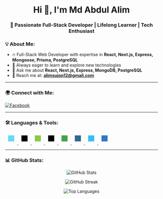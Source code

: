 <h1 align="center">Hi 👋, I'm Md Abdul Alim</h1>
<h3 align="center">🚀 Passionate Full-Stack Developer | Lifelong Learner | Tech Enthusiast</h3>

### 💡 About Me:
- 🔥 Full-Stack Web Developer with expertise in **React, Next.js, Express, Mongoose, Prisma, PostgreSQL**
- 🎯 Always eager to learn and explore new technologies
- 💬 Ask me about **React, Next.js, Express, MongoDB, PostgreSQL**
- 📩 Reach me at: **alimsujon12@gmail.com**

---

### 🌍 Connect with Me:
<p align="left">
  <a href="https://www.facebook.com/su.jon.5220" target="_blank">
    <img src="https://img.shields.io/badge/Facebook-1877F2?style=for-the-badge&logo=facebook&logoColor=white" alt="Facebook" />
  </a>
</p>

---

### 🛠️ Languages & Tools:
<p align="left">
  <!-- Using SVG directly instead of images -->
  <a href="https://reactjs.org/" target="_blank">
    <svg width="40" height="40" viewBox="0 0 1024 1024" xmlns="http://www.w3.org/2000/svg"><path d="M256 256h512v512H256z" fill="#61DAFB"/></svg>
  </a>
  <a href="https://nextjs.org/" target="_blank">
    <svg width="40" height="40" viewBox="0 0 1024 1024" xmlns="http://www.w3.org/2000/svg"><path d="M256 256h512v512H256z" fill="#000000"/></svg>
  </a>
  <a href="https://nodejs.org/" target="_blank">
    <svg width="40" height="40" viewBox="0 0 1024 1024" xmlns="http://www.w3.org/2000/svg"><path d="M256 256h512v512H256z" fill="#8CC84B"/></svg>
  </a>
  <a href="https://expressjs.com/" target="_blank">
    <svg width="40" height="40" viewBox="0 0 1024 1024" xmlns="http://www.w3.org/2000/svg"><path d="M256 256h512v512H256z" fill="#000000"/></svg>
  </a>
  <a href="https://www.mongodb.com/" target="_blank">
    <svg width="40" height="40" viewBox="0 0 1024 1024" xmlns="http://www.w3.org/2000/svg"><path d="M256 256h512v512H256z" fill="#47A248"/></svg>
  </a>
  <a href="https://www.postgresql.org/" target="_blank">
    <svg width="40" height="40" viewBox="0 0 1024 1024" xmlns="http://www.w3.org/2000/svg"><path d="M256 256h512v512H256z" fill="#336791"/></svg>
  </a>
  <a href="https://tailwindcss.com/" target="_blank">
    <svg width="40" height="40" viewBox="0 0 1024 1024" xmlns="http://www.w3.org/2000/svg"><path d="M256 256h512v512H256z" fill="#38BDF8"/></svg>
  </a>
  <a href="https://www.typescriptlang.org/" target="_blank">
    <svg width="40" height="40" viewBox="0 0 1024 1024" xmlns="http://www.w3.org/2000/svg"><path d="M256 256h512v512H256z" fill="#3178C6"/></svg>
  </a>
</p>

---

### 📊 GitHub Stats:
<p align="center">
  <img src="https://github-readme-stats.vercel.app/api?username=abdulalimsujon&show_icons=true&theme=radical" alt="GitHub Stats" />
</p>

<p align="center">
  <img src="https://github-readme-streak-stats.herokuapp.com/?user=abdulalimsujon&theme=radical" alt="GitHub Streak" />
</p>

<p align="center">
  <img src="https://github-readme-stats.vercel.app/api/top-langs?username=abdulalimsujon&layout=compact&theme=radical" alt="Top Languages" />
</p>
